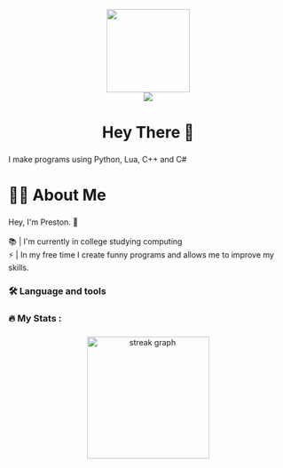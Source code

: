 
<div align="center">
  <img height="150" src="https://media.tenor.com/-YY2xo50Z_gAAAAi/cat-cute.gif"/>
</div>


<div align="center">
  <img src="https://visitor-badge.laobi.icu/badge?page_id=9ekt.9ekt&"  />
</div>


###

<h1 align="center">Hey There 👋</h1>

###


I make programs using Python, Lua, C++ and C#


<h1 align="left">👩‍💻  About Me</h1>

###

<p align="left">Hey, I'm Preston. 👋<br><br>📚 | I'm currently in college studying computing<br>⚡ | In my free time I create funny programs and allows me to improve my skills.</p>

###

<h3 align="left">🛠 Language and tools</h3>

###

<div align="left">
  
</div>

###

<h3 align="left">🔥   My Stats :</h3>

###

<div align="center">
  <img src="https://streak-stats.demolab.com?user=9ekt&locale=en&mode=daily&theme=dark&hide_border=false&border_radius=5&order=3" height="220" alt="streak graph"  />
</div>

###
